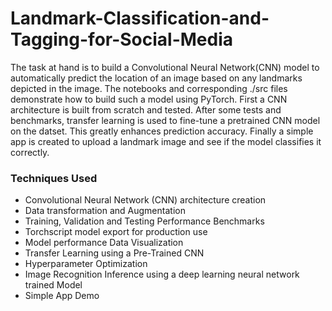 # Landmark-Classification-and-Tagging-for-Social-Media

The task at hand is to build a Convolutional Neural Network(CNN) model to automatically predict the location of an image based on any landmarks depicted in the image. The notebooks and corresponding ./src files demonstrate how to build such a model using PyTorch. First a CNN architecture is built from scratch and tested. After some tests and benchmarks, transfer learning is used to fine-tune a pretrained CNN model on the datset. This greatly enhances prediction accuracy. Finally a simple app is created to upload a landmark image and see if the model classifies it correctly.

### Techniques Used

- Convolutional Neural Network (CNN) architecture creation
- Data transformation and Augmentation
- Training, Validation and Testing Performance Benchmarks
- Torchscript model export for production use
- Model performance Data Visualization
- Transfer Learning using a Pre-Trained CNN
- Hyperparameter Optimization
- Image Recognition Inference using a deep learning neural network trained Model
- Simple App Demo